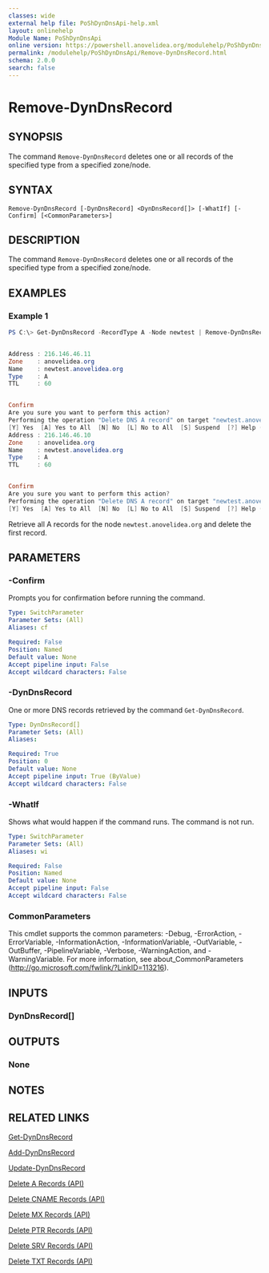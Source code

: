 ```yaml
---
classes: wide
external help file: PoShDynDnsApi-help.xml
layout: onlinehelp
Module Name: PoShDynDnsApi
online version: https://powershell.anovelidea.org/modulehelp/PoShDynDnsApi/Remove-DynDnsRecord.html
permalink: /modulehelp/PoShDynDnsApi/Remove-DynDnsRecord.html
schema: 2.0.0
search: false
---
```


# Remove-DynDnsRecord

## SYNOPSIS
The command `Remove-DynDnsRecord` deletes one or all records of the specified type from a specified zone/node.

## SYNTAX

```
Remove-DynDnsRecord [-DynDnsRecord] <DynDnsRecord[]> [-WhatIf] [-Confirm] [<CommonParameters>]
```

## DESCRIPTION
The command `Remove-DynDnsRecord` deletes one or all records of the specified type from a specified zone/node.

## EXAMPLES

### Example 1
```powershell
PS C:\> Get-DynDnsRecord -RecordType A -Node newtest | Remove-DynDnsRecord


Address : 216.146.46.11
Zone    : anovelidea.org
Name    : newtest.anovelidea.org
Type    : A
TTL     : 60


Confirm
Are you sure you want to perform this action?
Performing the operation "Delete DNS A record" on target "newtest.anovelidea.org".
[Y] Yes  [A] Yes to All  [N] No  [L] No to All  [S] Suspend  [?] Help (default is "Y"): y
Address : 216.146.46.10
Zone    : anovelidea.org
Name    : newtest.anovelidea.org
Type    : A
TTL     : 60


Confirm
Are you sure you want to perform this action?
Performing the operation "Delete DNS A record" on target "newtest.anovelidea.org".
[Y] Yes  [A] Yes to All  [N] No  [L] No to All  [S] Suspend  [?] Help (default is "Y"): n
```

Retrieve all A records for the node `newtest.anovelidea.org` and delete the first record.

## PARAMETERS

### -Confirm
Prompts you for confirmation before running the command.

```yaml
Type: SwitchParameter
Parameter Sets: (All)
Aliases: cf

Required: False
Position: Named
Default value: None
Accept pipeline input: False
Accept wildcard characters: False
```

### -DynDnsRecord
One or more DNS records retrieved by the command `Get-DynDnsRecord`.

```yaml
Type: DynDnsRecord[]
Parameter Sets: (All)
Aliases:

Required: True
Position: 0
Default value: None
Accept pipeline input: True (ByValue)
Accept wildcard characters: False
```

### -WhatIf
Shows what would happen if the command runs. The command is not run.

```yaml
Type: SwitchParameter
Parameter Sets: (All)
Aliases: wi

Required: False
Position: Named
Default value: None
Accept pipeline input: False
Accept wildcard characters: False
```

### CommonParameters
This cmdlet supports the common parameters: -Debug, -ErrorAction, -ErrorVariable, -InformationAction, -InformationVariable, -OutVariable, -OutBuffer, -PipelineVariable, -Verbose, -WarningAction, and -WarningVariable. For more information, see about_CommonParameters (http://go.microsoft.com/fwlink/?LinkID=113216).

## INPUTS

### DynDnsRecord[]

## OUTPUTS

### None

## NOTES

## RELATED LINKS

[Get-DynDnsRecord](https://powershell.anovelidea.org/modulehelp/PoShDynDnsApi/Get-DynDnsRecord.html)

[Add-DynDnsRecord](https://powershell.anovelidea.org/modulehelp/PoShDynDnsApi/Add-DynDnsRecord.html)

[Update-DynDnsRecord](https://powershell.anovelidea.org/modulehelp/PoShDynDnsApi/Update-DynDnsRecord.html)

[Delete A Records (API)](https://help.dyn.com/delete-a-records-api/)

[Delete CNAME Records (API)](https://help.dyn.com/delete-cname-records-api/)

[Delete MX Records (API)](https://help.dyn.com/delete-mx-records-api/)

[Delete PTR Records (API)](https://help.dyn.com/delete-ptr-records-api/)

[Delete SRV Records (API)](https://help.dyn.com/delete-srv-records-api/)

[Delete TXT Records (API)](https://help.dyn.com/delete-txt-records-api/)
